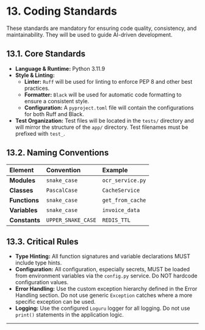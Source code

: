 # 13. Coding Standards

These standards are mandatory for ensuring code quality, consistency, and maintainability. They will be used to guide AI-driven development.

## 13.1. Core Standards

-   **Language & Runtime:** Python 3.11.9
-   **Style & Linting:**
    -   **Linter:** `Ruff` will be used for linting to enforce PEP 8 and other best practices.
    -   **Formatter:** `Black` will be used for automatic code formatting to ensure a consistent style.
    -   **Configuration:** A `pyproject.toml` file will contain the configurations for both Ruff and Black.
-   **Test Organization:** Test files will be located in the `tests/` directory and will mirror the structure of the `app/` directory. Test filenames must be prefixed with `test_`.

## 13.2. Naming Conventions

| Element | Convention | Example |
| :--- | :--- | :--- |
| **Modules** | `snake_case` | `ocr_service.py` |
| **Classes** | `PascalCase` | `CacheService` |
| **Functions** | `snake_case` | `get_from_cache` |
| **Variables** | `snake_case` | `invoice_data` |
| **Constants** | `UPPER_SNAKE_CASE` | `REDIS_TTL` |

## 13.3. Critical Rules

-   **Type Hinting:** All function signatures and variable declarations MUST include type hints.
-   **Configuration:** All configuration, especially secrets, MUST be loaded from environment variables via the `config.py` service. Do NOT hardcode configuration values.
-   **Error Handling:** Use the custom exception hierarchy defined in the Error Handling section. Do not use generic `Exception` catches where a more specific exception can be used.
-   **Logging:** Use the configured `Loguru` logger for all logging. Do not use `print()` statements in the application logic.

---
